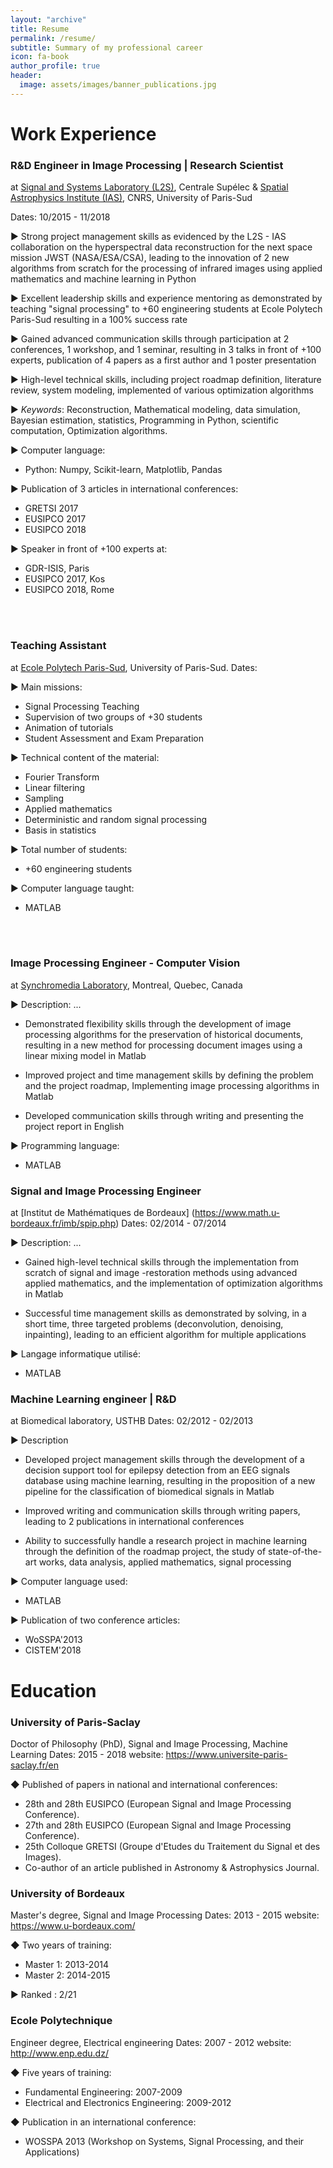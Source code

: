 ```yaml
---
layout: "archive"
title: Resume
permalink: /resume/
subtitle: Summary of my professional career
icon: fa-book
author_profile: true
header:
  image: assets/images/banner_publications.jpg
---
```


<!-- #####################################################################
##########################################################################################################################################
 -->

# Work Experience
<!--
#####################################################################
 -->

### R&D Engineer in Image Processing | Research Scientist
  at [Signal and Systems Laboratory (L2S)](http://www.l2s.centralesupelec.fr/), Centrale Supélec &  [Spatial Astrophysics Institute (IAS)](http://www.ias.u-psud.fr/), CNRS, University of Paris-Sud

Dates: 10/2015 - 11/2018

► Strong project management skills as evidenced by the L2S - IAS collaboration on the hyperspectral data reconstruction for the next space mission JWST (NASA/ESA/CSA), leading to the innovation of 2 new algorithms from scratch for the processing of infrared images using applied mathematics and machine learning in Python

► Excellent leadership skills and experience mentoring as demonstrated by teaching "signal processing" to +60 engineering students at Ecole Polytech Paris-Sud resulting in a 100% success rate

► Gained advanced communication skills through participation at 2 conferences, 1 workshop, and 1 seminar, resulting in 3 talks in front of +100 experts, publication of 4 papers as a first author and 1 poster presentation

► High-level technical skills, including project roadmap definition, literature review, system modeling, implemented of various optimization algorithms

► *Keywords*:  Reconstruction,  Mathematical modeling, data simulation, Bayesian estimation, statistics, Programming in Python, scientific computation, Optimization algorithms.

► Computer language:
  * Python:  Numpy, Scikit-learn, Matplotlib, Pandas

► Publication of 3 articles in international conferences:
  * GRETSI 2017
  * EUSIPCO 2017
  * EUSIPCO 2018

► Speaker in front of +100 experts at:
  * GDR-ISIS, Paris
  * EUSIPCO 2017, Kos
  * EUSIPCO 2018, Rome

<br/><br/>

### Teaching Assistant
at [Ecole Polytech Paris-Sud](http://www.polytech.u-psud.fr/fr/formations/electronique-et-systemes-robotises.html), University of Paris-Sud.
Dates:

► Main missions:
  * Signal Processing Teaching
  * Supervision of two groups of +30 students
  * Animation of tutorials
  * Student Assessment and Exam Preparation

► Technical content of the material:
  * Fourier Transform
  * Linear filtering
  * Sampling
  * Applied mathematics
  * Deterministic and random signal processing
  * Basis in statistics

► Total number of students:
  * +60 engineering students

► Computer language taught:
  *  MATLAB


<br/><br/>

### Image Processing Engineer - Computer Vision
at [Synchromedia Laboratory](http://www.synchromedia.ca/), Montreal, Quebec, Canada

► Description:
  ...

  - Demonstrated flexibility skills through the development of image processing algorithms for the preservation of historical documents, resulting in a new method for processing document images using a linear mixing model in Matlab

  - Improved project and time management skills by defining the problem and the project roadmap, Implementing image processing algorithms in Matlab

  * Developed communication skills through writing and presenting the project report in English

► Programming language:
  * MATLAB


### Signal and Image Processing Engineer
at [Institut de Mathématiques de Bordeaux] (https://www.math.u-bordeaux.fr/imb/spip.php)
Dates: 02/2014 - 07/2014

► Description:
  ...

  - Gained high-level technical skills through the implementation from scratch of signal and image -restoration methods using advanced applied mathematics, and the implementation of optimization algorithms in Matlab

  - Successful time management skills as demonstrated by solving, in a short time, three targeted problems (deconvolution, denoising, inpainting), leading to an efficient algorithm for multiple applications

► Langage informatique utilisé:
  * MATLAB



###  Machine Learning engineer | R&D
at Biomedical laboratory, USTHB
Dates: 02/2012 - 02/2013

► Description

  - Developed project management skills through the development of a decision support tool for  epilepsy detection from an EEG signals database using machine learning, resulting in the proposition of a new pipeline for the classification of biomedical signals in Matlab

  - Improved writing and communication skills through writing papers, leading to 2 publications in international conferences

  - Ability to successfully handle a research project in machine learning through the definition of the roadmap project, the study of state-of-the-art works, data analysis, applied mathematics, signal processing

► Computer language used:
  * MATLAB

► Publication of two conference articles:
  * WoSSPA'2013
  * CISTEM'2018



<!-- #####################################################################
##########################################################################################################################################
 -->


# Education

### University of Paris-Saclay
Doctor of Philosophy (PhD), Signal and Image Processing, Machine Learning
Dates: 2015 - 2018
website: https://www.universite-paris-saclay.fr/en

◆ Published of papers in national and international conferences:
  * 28th and 28th EUSIPCO (European Signal and Image Processing Conference).
  * 27th and 28th EUSIPCO (European Signal and Image Processing Conference).
  * 25th Colloque GRETSI (Groupe d'Etudes du Traitement du Signal et des Images).
  * Co-author of an article published in Astronomy & Astrophysics Journal.

  <!--
  #####################################################################
   -->


### University of Bordeaux
Master's degree, Signal and Image Processing
Dates: 2013 - 2015
website: https://www.u-bordeaux.com/


◆ Two years of training:
  * Master 1: 2013-2014
  * Master 2: 2014-2015

► Ranked : 2/21


<!--
#####################################################################
 -->


### Ecole Polytechnique
Engineer degree, Electrical engineering
Dates: 2007 - 2012
website: http://www.enp.edu.dz/

◆ Five years of training:
  * Fundamental Engineering: 2007-2009
  * Electrical and Electronics Engineering: 2009-2012

◆ Publication in an international conference:
  * WOSSPA 2013 (Workshop on Systems, Signal Processing, and their Applications)
